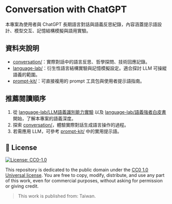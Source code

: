 # Conversation with ChatGPT

本專案為使用者與 ChatGPT 長期語言對話與語義反思紀錄，內容涵蓋提示語設計、模型交互、記憶結構模擬與語用實驗。

## 資料夾說明

- [conversation/](./conversation/)：實際對話中的語言反思、哲學探問、技術回應記錄。
- [language-lab/](./language-lab/)：衍生性語言結構實驗與記憶模擬設定。適合探討 LLM 可操縱語義的範圍。
- [prompt-kit/](./prompt-kit/)：可直接複用的 prompt 工具包與使用者提示語指南。

## 推薦閱讀順序

1. 從 [language-lab/LLM語義識別能力實驗](./language-lab/LLM語義識別能力實驗.md) 以及 [language-lab/語義強者白皮書](/language-lab/語義強者白皮書.md) 開始，了解本專案的語義深度。
2. 探索 [conversation/](./conversation/)，體驗實際對話生成語言操作的過程。
3. 若需應用 LLM，可參考 [prompt-kit/](./prompt-kit/) 中的實用提示語。

## 🪪 License

[![License: CC0-1.0](https://img.shields.io/badge/License-CC0%201.0-lightgrey.svg)](https://creativecommons.org/publicdomain/zero/1.0/)

This repository is dedicated to the public domain under the [CC0 1.0 Universal license](https://creativecommons.org/publicdomain/zero/1.0/).
You are free to copy, modify, distribute, and use any part of this work, even for commercial purposes, without asking for permission or giving credit.

> This work is published from: Taiwan.

